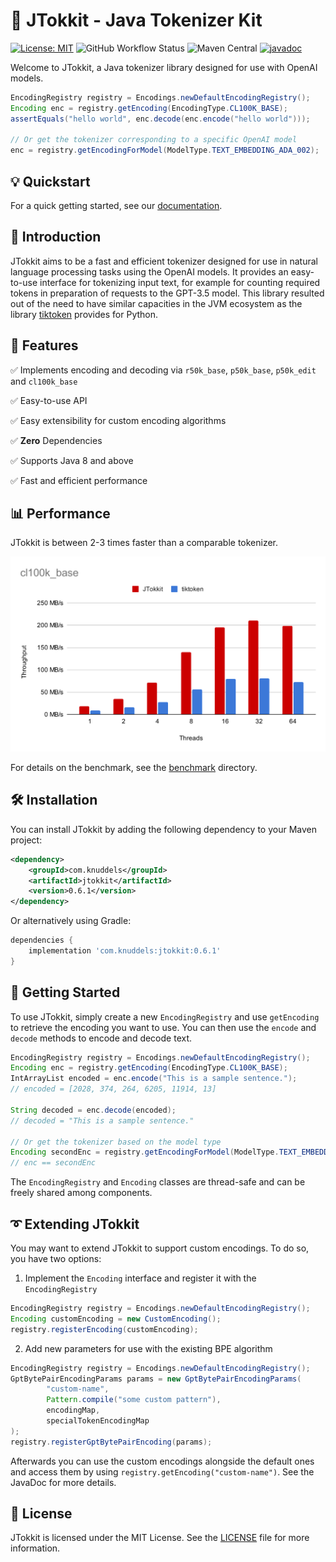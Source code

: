 # 🚀 JTokkit - Java Tokenizer Kit

[![License: MIT](https://img.shields.io/github/license/knuddelsgmbh/jtokkit)](https://opensource.org/license/mit/)
![GitHub Workflow Status](https://img.shields.io/github/actions/workflow/status/knuddelsgmbh/jtokkit/build-publish.yml)
![Maven Central](https://img.shields.io/maven-central/v/com.knuddels/jtokkit)
[![javadoc](https://javadoc.io/badge2/com.knuddels/jtokkit/javadoc.svg)](https://javadoc.io/doc/com.knuddels/jtokkit)

Welcome to JTokkit, a Java tokenizer library designed for use with OpenAI models.
```java
EncodingRegistry registry = Encodings.newDefaultEncodingRegistry();
Encoding enc = registry.getEncoding(EncodingType.CL100K_BASE);
assertEquals("hello world", enc.decode(enc.encode("hello world")));

// Or get the tokenizer corresponding to a specific OpenAI model
enc = registry.getEncodingForModel(ModelType.TEXT_EMBEDDING_ADA_002);
```

## 💡 Quickstart

For a quick getting started, see our [documentation](https://jtokkit.knuddels.de/).

## 📖 Introduction
JTokkit aims to be a fast and efficient tokenizer designed for use in natural
language processing tasks using the OpenAI models. It provides an easy-to-use
interface for tokenizing input text, for example for counting required tokens
in preparation of requests to the GPT-3.5 model. This library resulted out of
the need to have similar capacities in the JVM ecosystem as the library
[tiktoken](https://github.com/openai/tiktoken) provides for Python.

## 🤖 Features

✅ Implements encoding and decoding via `r50k_base`, `p50k_base`, `p50k_edit`
and `cl100k_base`

✅ Easy-to-use API

✅ Easy extensibility for custom encoding algorithms

✅ **Zero** Dependencies

✅ Supports Java 8 and above

✅ Fast and efficient performance

## 📊 Performance

JTokkit is between 2-3 times faster than a comparable tokenizer.

![benchmark](benchmark/reports/benchmark.svg)

For details on the benchmark, see the [benchmark](benchmark) directory.

## 🛠️ Installation
You can install JTokkit by adding the following dependency to your Maven project:

```xml
<dependency>
    <groupId>com.knuddels</groupId>
    <artifactId>jtokkit</artifactId>
    <version>0.6.1</version>
</dependency>
```

Or alternatively using Gradle:

```groovy
dependencies {
    implementation 'com.knuddels:jtokkit:0.6.1'
}
```

## 🔰 Getting Started
To use JTokkit, simply create a new `EncodingRegistry` and use `getEncoding` to
retrieve the encoding you want to use. You can then use the `encode` and
`decode` methods to encode and decode text.

```java
EncodingRegistry registry = Encodings.newDefaultEncodingRegistry();
Encoding enc = registry.getEncoding(EncodingType.CL100K_BASE);
IntArrayList encoded = enc.encode("This is a sample sentence.");
// encoded = [2028, 374, 264, 6205, 11914, 13]
        
String decoded = enc.decode(encoded);
// decoded = "This is a sample sentence."

// Or get the tokenizer based on the model type
Encoding secondEnc = registry.getEncodingForModel(ModelType.TEXT_EMBEDDING_ADA_002);
// enc == secondEnc
```

The `EncodingRegistry` and `Encoding` classes are thread-safe and can be freely
shared among components.

## ➰ Extending JTokkit

You may want to extend JTokkit to support custom encodings. To do so, you have two
options:

1. Implement the `Encoding` interface and register it with the `EncodingRegistry`
```java
EncodingRegistry registry = Encodings.newDefaultEncodingRegistry();
Encoding customEncoding = new CustomEncoding();
registry.registerEncoding(customEncoding);
```
2. Add new parameters for use with the existing BPE algorithm
```java
EncodingRegistry registry = Encodings.newDefaultEncodingRegistry();
GptBytePairEncodingParams params = new GptBytePairEncodingParams(
        "custom-name",
        Pattern.compile("some custom pattern"),
        encodingMap,
        specialTokenEncodingMap
);
registry.registerGptBytePairEncoding(params);
```

Afterwards you can use the custom encodings alongside the default ones and access
them by using `registry.getEncoding("custom-name")`. See the JavaDoc for more
details.

## 📄 License
JTokkit is licensed under the MIT License. See the
[LICENSE](https://github.com/knuddelsgmbh/jtokkit/blob/main/LICENSE) file
for more information.
